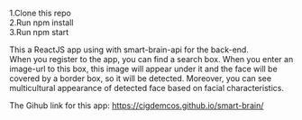 
1.Clone this repo  
2.Run npm install  
3.Run npm start

This a ReactJS app using with smart-brain-api for the back-end.  
When you register to the app, you can find a search box. When you enter an image-url to this box, this image will appear under it and the face will be covered by a border box, so it will be detected. Moreover, you can see multicultural appearance of detected face based on facial characteristics.

The Gihub link for this app: https://cigdemcos.github.io/smart-brain/
